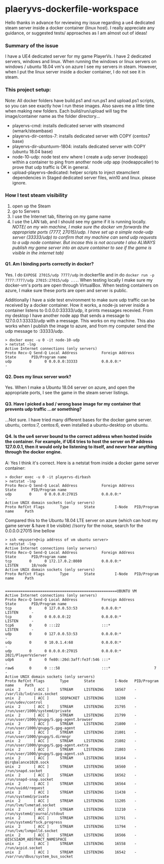 # plaeryvs-dockerfile-workspace
Hello thanks in advance for reviewing my issue regarding a ue4 dedicated steam server inside a docker container (linux host).  I really appreciate any guidance, or suggested tests/ approaches as I am almost out of ideas!

### Summary of the issue
I have a UE4 dedicated server for my game PlayerVs.  I have 2 dedicated servers, windows and linux.  When running the windows or linux servers on windows / ubuntu 18.04 vm's on azure I see my servers in steam.  However, when I put the linux server inside a docker container, I do not see it in steam.

### This project setup:
Note:  All docker folders have build.ps1 and run.ps1 and upload.ps1 scripts, so you can see exactly how I run these images.  Also saves me a little time when making new folders.  Each build/run/upload will tag the image/container name as the folder directory...

- playervs-cmd: installs dedicated server with steamcmd (wmark/steambase)
- playervs-dir-centos-7: installs dedicated server with COPY (centos7 base)
- playervs-dir-ubuntuvm-1804: installs dedicated server with COPY (ubuntu 18.04 base)
- node-10-udp: node test env where I create a udp server (nodeapp) within a container to ping from another node udp app (nodeappcaller) to prove that udp traffic is OK in general.
- upload-playervs-dedicated: helper scripts to inject steamclient dependencies in Staged dedicated server files, win10 and linux.  please ignore.

### How I test steam visibility
1. open up the Steam 
2. go to Servers 
3. I use the Internet tab, filtering on my game name
4. I use the LAN tab, and I should see my game if it is running locally.  *NOTE( on my win machine, I make sure the docker vm forwards the appropriate ports (7777, 27015)/udp.  I have set up a simple node-udp server (33333/udp) to confirm that my machine can send udp requests to a udp node container. But incase this is not accurate I also ALWAYS publish my game server into an azure container to see if the game is visible in the internet tab)*

#### Q1.  Am I binding ports correctly in docker?  
Yes.  I do `EXPOSE 27015/udp 7777/udp` in dockerfile and in do `docker run -p 7777:7777/udp 27015:27015/udp ...`.  When testing locally I make sure my docker-vm's ports are open through VirtualBox.  When testing containers on azure, I make sure these ports are open and server is public.
 
Additionally I have a side test environment to make sure udp traffic can be received by a docker container.  How it works, a node-js server inside a container listens to 0.0.0.0:33333/udp, it prints messages recevied. From my desktop I have another node app that sends a message to 127.0.0.1:33333/udp with a message.  This works on my machine.  This also works when I publish the image to azure, and from my computer send the udp message to <IP OF CONTAINER>:33333/udp.
```
> docker exec -u 0 -it node-10-udp
> netstat -lnp
Active Internet connections (only servers)
Proto Recv-Q Send-Q Local Address           Foreign Address         State       PID/Program name
udp        0      0 0.0.0.0:33333           0.0.0.0:*                           -
```

#### Q2.  Does my linux server work?
Yes.  When I make a Ubuntu 18.04 server on azure, and open the appropriate ports, I see the game in the steam server listings.

#### Q3.  Have I picked a bad / wrong base image for my container that prevents udp traffic ...or something?
...Not sure.  I have tried many different bases for the docker game server.  ubuntu, centos:7, centos:6, even installed a ubuntu-desktop on ubuntu.

#### Q4.  Is the ue4 server bound to the correct address when hosted inside the container. For example, if UE4 tries to host the server on IP address 127.0.0.1, then it would only be listening to itself, and never hear anything through the docker engine.
A: Yes I think it's correct.  Here is a netstat from inside a docker game server container:
```
> docker exec -u 0 -it playervs-dirbash
> netstat -lnp
Proto Recv-Q Send-Q Local Address           Foreign Address         State       PID/Program name
udp        0      0 0.0.0.0:27015           0.0.0.0:*                           -
Active UNIX domain sockets (only servers)
Proto RefCnt Flags       Type       State         I-Node   PID/Program name     Path
```

Compared this to the Ubuntu 18.04 LTE server on azure (which can host my game server & have it be visible)
//sorry for the noise, search for the 0.0.0.0:27015 line bellow
```
> ssh <myuser>@<ip address of vm ubuntu server>
> netstat -lnp
Active Internet connections (only servers)
Proto Recv-Q Send-Q Local Address           Foreign Address         State       PID/Program name
tcp        0      0 172.17.0.2:8080         0.0.0.0:*               LISTEN      18/node
Active UNIX domain sockets (only servers)
Proto RefCnt Flags       Type       State         I-Node   PID/Program name     Path


===================================================UBUNTU VM
Active Internet connections (only servers)
Proto Recv-Q Send-Q Local Address           Foreign Address         State       PID/Program name
tcp        0      0 127.0.0.53:53           0.0.0.0:*               LISTEN      -
tcp        0      0 0.0.0.0:22              0.0.0.0:*               LISTEN      -
tcp6       0      0 :::22                   :::*                    LISTEN      -
udp        0      0 127.0.0.53:53           0.0.0.0:*                           -
udp        0      0 10.0.1.4:68             0.0.0.0:*                           -
udp        0      0 0.0.0.0:27015           0.0.0.0:*                           2021/PlayerVsServer
udp6       0      0 fe80::20d:3aff:fe3f:546 :::*                                -
raw6       0      0 :::58                   :::*                    7           -
Active UNIX domain sockets (only servers)
Proto RefCnt Flags       Type       State         I-Node   PID/Program name     Path
unix  2      [ ACC ]     STREAM     LISTENING     16567    -                    /var/lib/lxd/unix.socket
unix  2      [ ACC ]     SEQPACKET  LISTENING     11208    -                    /run/udev/control
unix  2      [ ACC ]     STREAM     LISTENING     21795    -                    /run/user/1000/systemd/private
unix  2      [ ACC ]     STREAM     LISTENING     21799    -                    /run/user/1000/gnupg/S.gpg-agent.browser
unix  2      [ ACC ]     STREAM     LISTENING     21800    -                    /run/user/1000/gnupg/S.gpg-agent
unix  2      [ ACC ]     STREAM     LISTENING     21801    -                    /run/user/1000/gnupg/S.dirmngr
unix  2      [ ACC ]     STREAM     LISTENING     21802    -                    /run/user/1000/gnupg/S.gpg-agent.extra
unix  2      [ ACC ]     STREAM     LISTENING     21803    -                    /run/user/1000/gnupg/S.gpg-agent.ssh
unix  2      [ ACC ]     STREAM     LISTENING     18164    -                    @irqbalance1020.sock
unix  2      [ ACC ]     STREAM     LISTENING     16560    -                    /run/snapd.socket
unix  2      [ ACC ]     STREAM     LISTENING     16562    -                    /run/snapd-snap.socket
unix  2      [ ACC ]     STREAM     LISTENING     16564    -                    /run/uuidd/request
unix  2      [ ACC ]     STREAM     LISTENING     11438    -                    /run/systemd/private
unix  2      [ ACC ]     STREAM     LISTENING     11205    -                    /run/lvm/lvmetad.socket
unix  2      [ ACC ]     STREAM     LISTENING     11210    -                    /run/systemd/journal/stdout
unix  2      [ ACC ]     STREAM     LISTENING     11791    -                    /run/systemd/fsck.progress
unix  2      [ ACC ]     STREAM     LISTENING     11794    -                    /run/lvm/lvmpolld.socket
unix  2      [ ACC ]     STREAM     LISTENING     16566    -                    @ISCSIADM_ABSTRACT_NAMESPACE
unix  2      [ ACC ]     STREAM     LISTENING     16558    -                    /run/acpid.socket
unix  2      [ ACC ]     STREAM     LISTENING     16542    -                    /var/run/dbus/system_bus_socket
```

